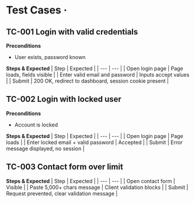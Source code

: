 # Test Cases · <Project>


## TC-001 Login with valid credentials
**Preconditions**
- User exists, password known


**Steps & Expected**
| Step | Expected |
| --- | --- |
| Open login page | Page loads, fields visible |
| Enter valid email and password | Inputs accept values |
| Submit | 200 OK, redirect to dashboard, session cookie present |


## TC-002 Login with locked user
**Preconditions**
- Account is locked


**Steps & Expected**
| Step | Expected |
| --- | --- |
| Open login page | Page loads |
| Enter locked email + valid password | Accepted |
| Submit | Error message displayed, no session |


## TC-003 Contact form over limit
**Steps & Expected**
| Step | Expected |
| --- | --- |
| Open contact form | Visible |
| Paste 5,000+ chars message | Client validation blocks |
| Submit | Request prevented, clear validation message |